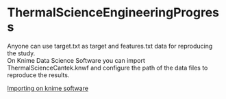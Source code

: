 # ThermalScienceEngineeringProgress

Anyone can use target.txt as target and features.txt data for reproducing the study. \
On Knime Data Science Software you can import ThermalScienceCantek.knwf and configure the path of the data files to reproduce the results.

[Importing on knime software ](https://www.youtube.com/watch?v=4GiwmM-qcC4)
